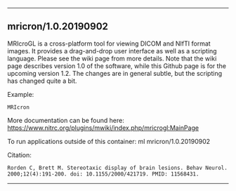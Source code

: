 
----------------------------------
## mricron/1.0.20190902 ##
MRIcroGL is a cross-platform tool for viewing DICOM and NIfTI format images. It provides a drag-and-drop user interface as well as a scripting language. Please see the wiki page from more details. Note that the wiki page describes version 1.0 of the software, while this Github page is for the upcoming version 1.2. The changes are in general subtle, but the scripting has changed quite a bit.


Example:
```
MRIcron
```

More documentation can be found here: https://www.nitrc.org/plugins/mwiki/index.php/mricrogl:MainPage

To run applications outside of this container: ml mricron/1.0.20190902

Citation:
```
Rorden C, Brett M. Stereotaxic display of brain lesions. Behav Neurol. 2000;12(4):191-200. doi: 10.1155/2000/421719. PMID: 11568431.
```

----------------------------------
